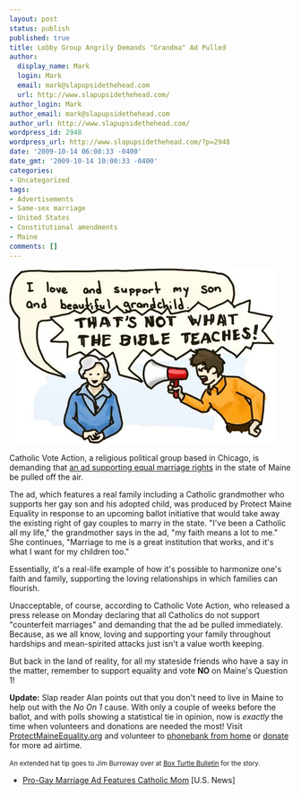 ```yaml
---
layout: post
status: publish
published: true
title: Lobby Group Angrily Demands "Grandma" Ad Pulled
author:
  display_name: Mark
  login: Mark
  email: mark@slapupsidethehead.com
  url: http://www.slapupsidethehead.com/
author_login: Mark
author_email: mark@slapupsidethehead.com
author_url: http://www.slapupsidethehead.com/
wordpress_id: 2948
wordpress_url: http://www.slapupsidethehead.com/?p=2948
date: '2009-10-14 06:00:33 -0400'
date_gmt: '2009-10-14 10:00:33 -0400'
categories:
- Uncategorized
tags:
- Advertisements
- Same-sex marriage
- United States
- Constitutional amendments
- Maine
comments: []
---
```

![GRANDMAS ARE EVIL! BOYCOTT ALL GRANDMAS!](/wp-content/media/2009/10/scolding-grandmother.jpg "GRANDMAS ARE EVIL! BOYCOTT ALL GRANDMAS!")

Catholic Vote Action, a religious political group based in Chicago, is demanding that [an ad supporting equal marriage rights](http://www.youtube.com/watch?v=KKBkVF6aexA "The interwebs have got it available for you, of course!") in the state of Maine be pulled off the air.

The ad, which features a real family including a Catholic grandmother who supports her gay son and his adopted child, was produced by Protect Maine Equality in response to an upcoming ballot initiative that would take away the existing right of gay couples to marry in the state. "I've been a Catholic all my life," the grandmother says in the ad, "my faith means a lot to me." She continues, "Marriage to me is a great institution that works, and it's what I want for my children too."

Essentially, it's a real-life example of how it's possible to harmonize one's faith and family, supporting the loving relationships in which families can flourish.

Unacceptable, of course, according to Catholic Vote Action, who released a press release on Monday declaring that all Catholics do not support "counterfeit marriages" and demanding that the ad be pulled immediately. Because, as we all know, loving and supporting your family throughout hardships and mean-spirited attacks just isn't a value worth keeping.

But back in the land of reality, for all my stateside friends who have a say in the matter, remember to support equality and vote **NO** on Maine's Question 1!

**Update:** Slap reader Alan points out that you don't need to live in Maine to help out with the _No On 1_ cause. With only a couple of weeks before the ballot, and with polls showing a statistical tie in opinion, now is _exactly_ the time when volunteers and donations are needed the most! Visit [ProtectMaineEquality.org](http://www.protectmaineequality.org/ "Let's not let this turn into another Prop 8 fiasco!") and volunteer to [phonebank from home](http://www.protectmaineequality.org/page.cfm?ID=151&CFID=33858674&CFTOKEN=46356368 "Put your minutes to good use!") or [donate](https://salsa.wiredforchange.com/o/5841/shop/custom.jsp?donate_page_KEY=2566 "Put that wallet to good use, too!") for more ad airtime.

<small>An extended hat tip goes to Jim Burroway over at <a title="Not affiliated or to be confused with Canister Squirrel Report" href="http://www.boxturtlebulletin.com/2009/10/13/15517">Box Turtle Bulletin</a> for the story.</small>

- [Pro-Gay Marriage Ad Features Catholic Mom](http://www.usnews.com/blogs/god-and-country/2009/10/13/pro-gay-marriage-ad-features-catholic-mom.html) [U.S. News]
